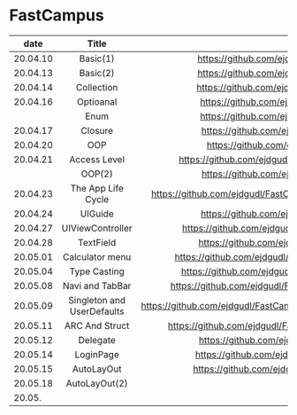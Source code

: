 # FastCampus

| date     |      Title               |                                                                                                  |
|----------|:------------------------:|:------------------------------------------------------------------------------------------------:|
| 20.04.10 |  Basic(1)                | https://github.com/ejdgudl/FastCampus/blob/master/class/Basics(1)_200410.md                      |
| 20.04.13 |  Basic(2)                | https://github.com/ejdgudl/FastCampus/blob/master/class/Basics(2)_200413.md                      |
| 20.04.14 |   Collection             |  https://github.com/ejdgudl/FastCampus/blob/master/class/Collection_200414.md                    |
| 20.04.16 |  Optioanal               |       https://github.com/ejdgudl/FastCampus/blob/master/class/Optional_200416.md                 |
|          |  Enum                    |   https://github.com/ejdgudl/FastCampus/blob/master/class/Optional_200416.md                     |
| 20.04.17 |   Closure                |   https://github.com/ejdgudl/FastCampus/blob/master/class/Closure_200417.md                      |
| 20.04.20 |   OOP                    |    https://github.com/ejdgudl/FastCampus/blob/master/class/OOP_200420.md.                        |
| 20.04.21 |   Access Level           |https://github.com/ejdgudl/FastCampus/blob/master/class/Access%20Levels_200421.md                 |
|          |   OOP(2)                 |https://github.com/ejdgudl/FastCampus/blob/master/class/OOP(2)_200421.md                          |
| 20.04.23 |The App Life Cycle        |https://github.com/ejdgudl/FastCampus/blob/master/class/The%20App%20Life%20Cycle_200424.md        |
| 20.04.24 |    UIGuide               |  https://github.com/ejdgudl/FastCampus/blob/master/class/UIGuide_200425.md                       |
| 20.04.27 |  UIViewController        |  https://github.com/ejdgudl/FastCampus/blob/master/class/UIViewController_200427.md              |
| 20.04.28 |     TextField            |         https://github.com/ejdgudl/FastCampus/blob/master/class/TextField_200428.md              |
| 20.05.01 |   Calculator menu        |https://github.com/ejdgudl/FastCampus/blob/master/class/Calculator%20menu_200501.md               |
| 20.05.04 |     Type Casting         |  https://github.com/ejdgudl/FastCampus/blob/master/class/Type%20Casting_200504.md                |
| 20.05.08 |  Navi and TabBar         | https://github.com/ejdgudl/FastCampus/blob/master/class/Navigation%20TabBar_200508.md            |
| 20.05.09 |Singleton and UserDefaults|https://github.com/ejdgudl/FastCampus/blob/master/class/Singleton%20And%20UserDefaults_200509.md. |
| 20.05.11 |    ARC And Struct        |        https://github.com/ejdgudl/FastCampus/blob/master/class/ARC%20and%20Struct_200511.md      |
| 20.05.12 |   Delegate               |    https://github.com/ejdgudl/FastCampus/blob/master/class/Delegate_200512.md                    |
| 20.05.14 |             LoginPage    |      https://github.com/ejdgudl/FastCampus/blob/master/class/LoginPage_200514.md                 |
| 20.05.15 |   AutoLayOut             |         https://github.com/ejdgudl/FastCampus/blob/master/class/AutoLayOut_200515.md             |
| 20.05.18 |     AutoLayOut(2)        |               |
| 20.05.|          |               |



